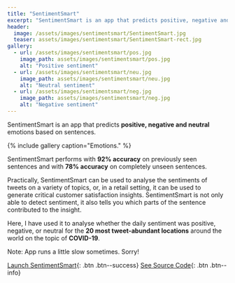 ```yaml
---
title: "SentimentSmart"
excerpt: "SentimentSmart is an app that predicts positive, negative and neutral emotions based on sentences."
header:
  image: /assets/images/sentimentsmart/SentimentSmart.jpg
  teaser: assets/images/sentimentsmart/SentimentSmart-rect.jpg
gallery:
  - url: /assets/images/sentimentsmart/pos.jpg
    image_path: assets/images/sentimentsmart/pos.jpg
    alt: "Positive sentiment"
  - url: /assets/images/sentimentsmart/neu.jpg
    image_path: assets/images/sentimentsmart/neu.jpg
    alt: "Neutral sentiment"
  - url: /assets/images/sentimentsmart/neg.jpg
    image_path: assets/images/sentimentsmart/neg.jpg
    alt: "Negative sentiment"
---
```


SentimentSmart is an app that predicts **positive, negative and neutral** emotions based on sentences.

{% include gallery caption="Emotions." %}

SentimentSmart performs with **92% accuracy** on previously seen sentences and with **78% accuracy** on completely unseen sentences.

Practically, SentimentSmart can be used to analyse the sentiments of tweets on a variety of topics, or, in a retail setting, it can be used to generate critical customer satisfaction insights. SentimentSmart is not only able to detect sentiment, it also tells you which parts of the sentence contributed to the insight.

Here, I have used it to analyse whether the daily sentiment was positive, negative, or neutral for the **20 most tweet-abundant locations** around the world on the topic of **COVID-19**.

Note: App runs a little slow sometimes. Sorry!

[Launch SentimentSmart](https://sentimentsmart.herokuapp.com/){: .btn .btn--success} [See Source Code](https://github.com/cyan-sunset/sentimentsmart){: .btn .btn--info}
